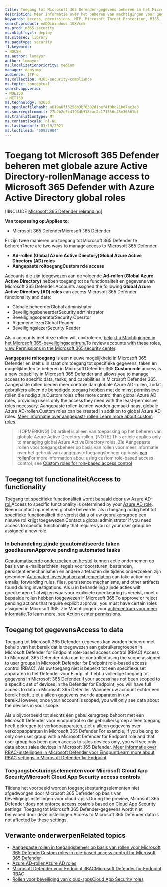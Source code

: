 ```yaml
---
title: Toegang tot Microsoft 365 Defender-gegevens beheren in het Microsoft 365-beveiligingscentrum
description: Meer informatie over het beheren van machtigingen voor gegevens in Microsoft 365 Defender
keywords: access, permissions, MTP, Microsoft Threat Protection, M365, security, MCAS, MDATP, Cloud App Security, Microsoft Defender Advanced Threat Protection, scope, scoping, RBAC
search.product: eADQiWindows 10XVcnh
ms.prod: m365-security
ms.mktglfcycl: deploy
ms.sitesec: library
ms.pagetype: security
f1.keywords:
- NOCSH
ms.author: lomayor
author: lomayor
ms.localizationpriority: medium
manager: dansimp
audience: ITPro
ms.collection: M365-security-compliance
ms.topic: conceptual
search.appverid:
- MOE150
- MET150
ms.technology: m365d
ms.openlocfilehash: a619a6ff5256b3b70302d1bef4f0bc21bd7ac3e3
ms.sourcegitcommit: 27b2b2e5c41934b918cac2c171556c45e36661bf
ms.translationtype: MT
ms.contentlocale: nl-NL
ms.lasthandoff: 03/19/2021
ms.locfileid: "50927904"
---
```

# <a name="manage-access-to-microsoft-365-defender-with-azure-active-directory-global-roles"></a><span data-ttu-id="3dcc9-104">Toegang tot Microsoft 365 Defender beheren met globale azure Active Directory-rollen</span><span class="sxs-lookup"><span data-stu-id="3dcc9-104">Manage access to Microsoft 365 Defender with Azure Active Directory global roles</span></span>

[!INCLUDE [Microsoft 365 Defender rebranding](../includes/microsoft-defender.md)]


<span data-ttu-id="3dcc9-105">**Van toepassing op:**</span><span class="sxs-lookup"><span data-stu-id="3dcc9-105">**Applies to:**</span></span>
- <span data-ttu-id="3dcc9-106">Microsoft 365 Defender</span><span class="sxs-lookup"><span data-stu-id="3dcc9-106">Microsoft 365 Defender</span></span>

<span data-ttu-id="3dcc9-107">Er zijn twee manieren om toegang tot Microsoft 365 Defender te beheren</span><span class="sxs-lookup"><span data-stu-id="3dcc9-107">There are two ways to manage access to Microsoft 365 Defender</span></span>
- <span data-ttu-id="3dcc9-108">**Ad-rollen (Global Azure Active Directory)**</span><span class="sxs-lookup"><span data-stu-id="3dcc9-108">**Global Azure Active Directory (AD) roles**</span></span>
- <span data-ttu-id="3dcc9-109">**Aangepaste roltoegang**</span><span class="sxs-lookup"><span data-stu-id="3dcc9-109">**Custom role access**</span></span>

<span data-ttu-id="3dcc9-110">Accounts die zijn toegewezen aan de volgende **Ad-rollen (Global Azure Active Directory)** hebben toegang tot de functionaliteit en gegevens van Microsoft 365 Defender:</span><span class="sxs-lookup"><span data-stu-id="3dcc9-110">Accounts assigned the following **Global Azure Active Directory (AD) roles** can access Microsoft 365 Defender functionality and data:</span></span>
- <span data-ttu-id="3dcc9-111">Globale beheerder</span><span class="sxs-lookup"><span data-stu-id="3dcc9-111">Global administrator</span></span>
- <span data-ttu-id="3dcc9-112">Beveiligingsbeheerder</span><span class="sxs-lookup"><span data-stu-id="3dcc9-112">Security administrator</span></span>
- <span data-ttu-id="3dcc9-113">Beveiligingsoperator</span><span class="sxs-lookup"><span data-stu-id="3dcc9-113">Security Operator</span></span>
- <span data-ttu-id="3dcc9-114">Algemene lezer</span><span class="sxs-lookup"><span data-stu-id="3dcc9-114">Global Reader</span></span>
- <span data-ttu-id="3dcc9-115">Beveiligingslezer</span><span class="sxs-lookup"><span data-stu-id="3dcc9-115">Security Reader</span></span>

<span data-ttu-id="3dcc9-116">Als u accounts met deze rollen wilt controleren, [bekijkt u Machtigingen in het Microsoft 365-beveiligingscentrum.](https://security.microsoft.com/permissions)</span><span class="sxs-lookup"><span data-stu-id="3dcc9-116">To review accounts with these roles, [view Permissions in the Microsoft 365 security center](https://security.microsoft.com/permissions).</span></span>

<span data-ttu-id="3dcc9-117">**Aangepaste roltoegang** is een nieuwe mogelijkheid in Microsoft 365 Defender en stelt u in staat om toegang tot specifieke gegevens, taken en mogelijkheden te beheren in Microsoft Defender 365.</span><span class="sxs-lookup"><span data-stu-id="3dcc9-117">**Custom role** access is a new capability in Microsoft 365 Defender and allows you to manage access to specific data, tasks, and capabilities in Microsoft Defender 365.</span></span> <span data-ttu-id="3dcc9-118">Aangepaste rollen bieden meer controle dan globale Azure AD-rollen, zodat gebruikers alleen de benodigde toegang hebben met de minst permissieve rollen die nodig zijn.</span><span class="sxs-lookup"><span data-stu-id="3dcc9-118">Custom roles offer more control than global Azure AD roles, providing users only the access they need with the least-permissive roles necessary.</span></span>  <span data-ttu-id="3dcc9-119">Aangepaste rollen kunnen worden gemaakt naast globale Azure AD-rollen.</span><span class="sxs-lookup"><span data-stu-id="3dcc9-119">Custom roles can be created in addition to global Azure AD roles.</span></span> <span data-ttu-id="3dcc9-120">[Meer informatie over aangepaste rollen.](custom-roles.md)</span><span class="sxs-lookup"><span data-stu-id="3dcc9-120">[Learn more about custom roles](custom-roles.md).</span></span>

> <span data-ttu-id="3dcc9-121">! [OPMERKING] Dit artikel is alleen van toepassing op het beheren van globale Azure Active Directory-rollen.</span><span class="sxs-lookup"><span data-stu-id="3dcc9-121">![NOTE] This article applies only to managing global Azure Active Directory roles.</span></span> <span data-ttu-id="3dcc9-122">Zie Aangepaste rollen voor toegangsbeheer op basis van rollen voor meer informatie over het gebruik van aangepaste toegangsbeheer op basis [van rollen](custom-roles.md)</span><span class="sxs-lookup"><span data-stu-id="3dcc9-122">For more information about using custom role-based access control, see [Custom roles for role-based access control](custom-roles.md)</span></span>

## <a name="access-to-functionality"></a><span data-ttu-id="3dcc9-123">Toegang tot functionaliteit</span><span class="sxs-lookup"><span data-stu-id="3dcc9-123">Access to functionality</span></span>
<span data-ttu-id="3dcc9-124">Toegang tot specifieke functionaliteit wordt bepaald door uw [Azure AD-rol.](/azure/active-directory/users-groups-roles/directory-assign-admin-roles)</span><span class="sxs-lookup"><span data-stu-id="3dcc9-124">Access to specific functionality is determined by your [Azure AD role](/azure/active-directory/users-groups-roles/directory-assign-admin-roles).</span></span> <span data-ttu-id="3dcc9-125">Neem contact op met een globale beheerder als u toegang nodig hebt tot specifieke functionaliteit die vereist dat u of uw gebruikersgroep een nieuwe rol krijgt toegewezen.</span><span class="sxs-lookup"><span data-stu-id="3dcc9-125">Contact a global administrator if you need access to specific functionality that requires you or your user group be assigned a new role.</span></span>

### <a name="approve-pending-automated-tasks"></a><span data-ttu-id="3dcc9-126">In behandeling zijnde geautomatiseerde taken goedkeuren</span><span class="sxs-lookup"><span data-stu-id="3dcc9-126">Approve pending automated tasks</span></span>
<span data-ttu-id="3dcc9-127">[Geautomatiseerde onderzoeken en herstel](mtp-autoir-actions.md) kunnen actie ondernemen op basis van e-mailberichten, regels voor doorsturen, bestanden, persistentiemechanismen en andere artefacten die tijdens onderzoeken zijn gevonden.</span><span class="sxs-lookup"><span data-stu-id="3dcc9-127">[Automated investigation and remediation](mtp-autoir-actions.md) can take action on emails, forwarding rules, files, persistence mechanisms, and other artifacts found during investigations.</span></span> <span data-ttu-id="3dcc9-128">Als u in behandeling zijnde acties wilt goedkeuren of afwijzen waarvoor expliciete goedkeuring is vereist, moet u bepaalde rollen hebben toegewezen in Microsoft 365.</span><span class="sxs-lookup"><span data-stu-id="3dcc9-128">To approve or reject pending actions that require explicit approval, you must have certain roles assigned in Microsoft 365.</span></span> <span data-ttu-id="3dcc9-129">Zie Machtigingen voor [actiecentrum voor meer informatie.](mtp-action-center.md#required-permissions-for-action-center-tasks)</span><span class="sxs-lookup"><span data-stu-id="3dcc9-129">To learn more, see [Action center permissions](mtp-action-center.md#required-permissions-for-action-center-tasks).</span></span>

## <a name="access-to-data"></a><span data-ttu-id="3dcc9-130">Toegang tot gegevens</span><span class="sxs-lookup"><span data-stu-id="3dcc9-130">Access to data</span></span>
<span data-ttu-id="3dcc9-131">Toegang tot Microsoft 365 Defender-gegevens kan worden beheerd met behulp van het bereik dat is toegewezen aan gebruikersgroepen in Microsoft Defender for Endpoint role-based access control (RBAC).</span><span class="sxs-lookup"><span data-stu-id="3dcc9-131">Access to Microsoft 365 Defender data can be controlled using the scope assigned to user groups in Microsoft Defender for Endpoint role-based access control (RBAC).</span></span> <span data-ttu-id="3dcc9-132">Als uw toegang niet is beperkt tot een specifieke set apparaten in het Defender voor Eindpunt, hebt u volledige toegang tot gegevens in Microsoft 365 Defender.</span><span class="sxs-lookup"><span data-stu-id="3dcc9-132">If your access has not been scoped to a specific set of devices in the Defender for Endpoint, you will have full access to data in Microsoft 365 Defender.</span></span> <span data-ttu-id="3dcc9-133">Wanneer uw account echter een bereik heeft, ziet u alleen gegevens over de apparaten in uw bereik.</span><span class="sxs-lookup"><span data-stu-id="3dcc9-133">However, once your account is scoped, you will only see data about the devices in your scope.</span></span>

<span data-ttu-id="3dcc9-134">Als u bijvoorbeeld tot slechts één gebruikersgroep behoort met een Microsoft Defender voor eindpuntrol en die gebruikersgroep alleen toegang heeft gekregen tot verkoopapparaten, ziet u alleen gegevens over verkoopapparaten in Microsoft 365 Defender.</span><span class="sxs-lookup"><span data-stu-id="3dcc9-134">For example, if you belong to only one user group with a Microsoft Defender for Endpoint role and that user group has been given access to sales devices only, you will see only data about sales devices in Microsoft 365 Defender.</span></span> [<span data-ttu-id="3dcc9-135">Meer informatie over RBAC-instellingen in Microsoft Defender voor Eindpunt</span><span class="sxs-lookup"><span data-stu-id="3dcc9-135">Learn more about RBAC settings in Microsoft Defender for Endpoint</span></span>](/windows/security/threat-protection/microsoft-defender-atp/rbac)

### <a name="microsoft-cloud-app-security-access-controls"></a><span data-ttu-id="3dcc9-136">Toegangsbesturingselementen voor Microsoft Cloud App Security</span><span class="sxs-lookup"><span data-stu-id="3dcc9-136">Microsoft Cloud App Security access controls</span></span>
<span data-ttu-id="3dcc9-137">Tijdens het voorbeeld worden toegangsbesturingselementen niet afgedwongen door Microsoft 365 Defender op basis van beveiligingsinstellingen voor cloud-apps.</span><span class="sxs-lookup"><span data-stu-id="3dcc9-137">During the preview, Microsoft 365 Defender does not enforce access controls based on  Cloud App Security settings.</span></span> <span data-ttu-id="3dcc9-138">Toegang tot Microsoft 365 Defender-gegevens wordt niet beïnvloed door deze instellingen.</span><span class="sxs-lookup"><span data-stu-id="3dcc9-138">Access to Microsoft 365 Defender data is not affected by these settings.</span></span>

## <a name="related-topics"></a><span data-ttu-id="3dcc9-139">Verwante onderwerpen</span><span class="sxs-lookup"><span data-stu-id="3dcc9-139">Related topics</span></span>
- [<span data-ttu-id="3dcc9-140">Aangepaste rollen in toegangsbeheer op basis van rollen voor Microsoft 365 Defender</span><span class="sxs-lookup"><span data-stu-id="3dcc9-140">Custom roles in role-based access control for Microsoft 365 Defender</span></span>](custom-roles.md)
- [<span data-ttu-id="3dcc9-141">Azure AD-rollen</span><span class="sxs-lookup"><span data-stu-id="3dcc9-141">Azure AD roles</span></span>](/azure/active-directory/users-groups-roles/directory-assign-admin-roles)
- [<span data-ttu-id="3dcc9-142">Microsoft Defender voor Endpoint RBAC</span><span class="sxs-lookup"><span data-stu-id="3dcc9-142">Microsoft Defender for Endpoint RBAC</span></span>](/windows/security/threat-protection/microsoft-defender-atp/rbac)
- [<span data-ttu-id="3dcc9-143">Rollen voor beveiliging van cloud-apps</span><span class="sxs-lookup"><span data-stu-id="3dcc9-143">Cloud App Security roles</span></span>](/cloud-app-security/manage-admins)